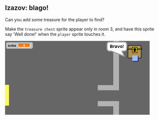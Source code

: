 ## Izazov: blago!

Can you add some treasure for the player to find?

Make the `treasure chest` sprite appear only in room 3, and have this sprite say 'Well done!' when the `player` sprite touches it.

![screenshot](images/world-treasure.png)
